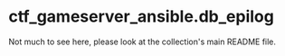 ctf\_gameserver\_ansible.db\_epilog
===================================

Not much to see here, please look at the collection's main README file.
